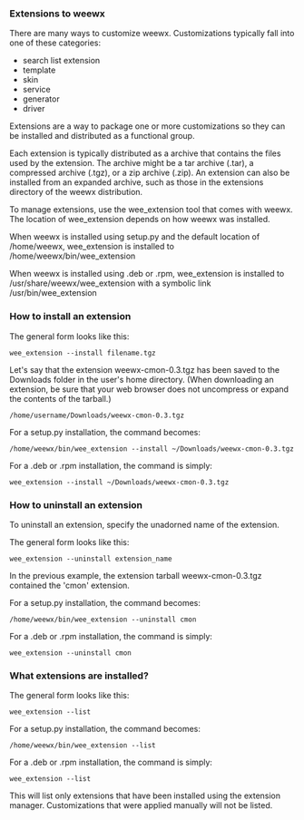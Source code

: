 ### Extensions to weewx

There are many ways to customize weewx.  Customizations typically fall into one of these categories:

*   search list extension
*   template
*   skin
*   service
*   generator
*   driver

Extensions are a way to package one or more customizations so they can be installed and distributed as a functional group.

Each extension is typically distributed as a archive that contains the files used by the extension.  The archive might be a tar archive (.tar), a compressed archive (.tgz), or a zip archive (.zip).  An extension can also be installed from an expanded archive, such as those in the extensions directory of the weewx distribution.

To manage extensions, use the wee_extension tool that comes with weewx.  The location of wee_extension depends on how weewx was installed.

When weewx is installed using setup.py and the default location of /home/weewx, wee_extension is installed to /home/weewx/bin/wee_extension

When weewx is installed using .deb or .rpm, wee_extension is installed to /usr/share/weewx/wee_extension with a symbolic link /usr/bin/wee_extension

### How to install an extension

The general form looks like this:

```
wee_extension --install filename.tgz
```

Let's say that the extension weewx-cmon-0.3.tgz has been saved to the Downloads folder in the user's home directory.  (When downloading an extension, be sure that your web browser does not uncompress or expand the contents of the tarball.)

```
/home/username/Downloads/weewx-cmon-0.3.tgz
```

For a setup.py installation, the command becomes:

```
/home/weewx/bin/wee_extension --install ~/Downloads/weewx-cmon-0.3.tgz
```

For a .deb or .rpm installation, the command is simply:

```
wee_extension --install ~/Downloads/weewx-cmon-0.3.tgz
```

### How to uninstall an extension

To uninstall an extension, specify the unadorned name of the extension.

The general form looks like this:

```
wee_extension --uninstall extension_name
```

In the previous example, the extension tarball weewx-cmon-0.3.tgz contained the 'cmon' extension.

For a setup.py installation, the command becomes:

```
/home/weewx/bin/wee_extension --uninstall cmon
```

For a .deb or .rpm installation, the command is simply:

```
wee_extension --uninstall cmon
```

### What extensions are installed?

The general form looks like this:

```
wee_extension --list
```

For a setup.py installation, the command becomes:

```
/home/weewx/bin/wee_extension --list
```

For a .deb or .rpm installation, the command is simply:

```
wee_extension --list
```


This will list only extensions that have been installed using the extension manager.  Customizations that were applied manually will not be listed.